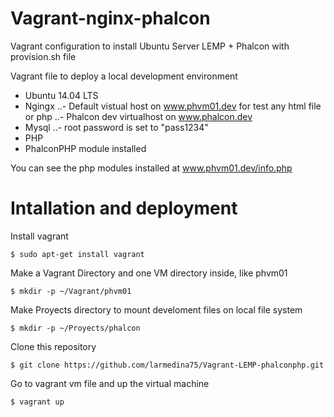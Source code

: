 # Vagrant-nginx-phalcon

Vagrant configuration to install Ubuntu Server LEMP + Phalcon with provision.sh file

Vagrant file to deploy a local development environment

- Ubuntu 14.04 LTS
- Ngingx
..- Default vistual host on www.phvm01.dev for test any html file or php
..- Phalcon dev virtualhost on www.phalcon.dev
- Mysql
..- root password is set to "pass1234"
- PHP 
- PhalconPHP module installed

You can see the php modules installed at www.phvm01.dev/info.php



# Intallation and deployment

Install vagrant

`$ sudo apt-get install vagrant`

Make a Vagrant Directory and one VM directory inside, like phvm01

`$ mkdir -p ~/Vagrant/phvm01`

Make Proyects directory to mount develoment files on local file system

`$ mkdir -p ~/Proyects/phalcon`

Clone this repository

`$ git clone https://github.com/larmedina75/Vagrant-LEMP-phalconphp.git`

Go to vagrant vm file and up the virtual machine

`$ vagrant up`